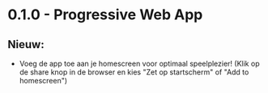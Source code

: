 # 0.1.0 - Progressive Web App

## Nieuw:

- Voeg de app toe aan je homescreen voor optimaal speelplezier!
  (Klik op de share knop in de browser en kies "Zet op startscherm" of "Add to homescreen")
